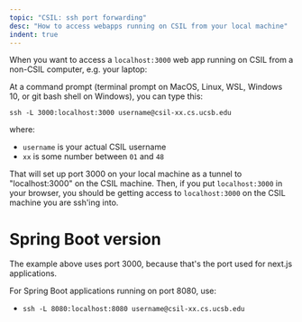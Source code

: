 ```yaml
---
topic: "CSIL: ssh port forwarding"
desc: "How to access webapps running on CSIL from your local machine"
indent: true
---
```



When you want to access a `localhost:3000` web app running on CSIL from a non-CSIL computer, e.g. your laptop:

At a command prompt (terminal prompt on MacOS, Linux, WSL, Windows 10, or git bash shell on Windows), you can type this:

`ssh -L 3000:localhost:3000 username@csil-xx.cs.ucsb.edu`

where:
* `username` is your actual CSIL username
* `xx` is some number between `01` and `48`  

That will set up port 3000 on your local machine as a tunnel to "localhost:3000" on the CSIL machine.    Then, if you put `localhost:3000` in your browser, you should be getting access to `localhost:3000` on the CSIL machine you are ssh'ing into.

# Spring Boot version 

The example above uses port 3000, because that's the port used for next.js applications.

For Spring Boot applications running on port 8080, use:

* `ssh -L 8080:localhost:8080 username@csil-xx.cs.ucsb.edu`

